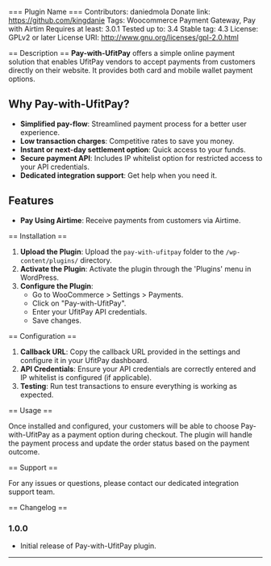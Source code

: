 === Plugin Name ===
Contributors:  daniedmola
Donate link: https://github.com/kingdanie
Tags: Woocommerce Payment Gateway, Pay with Airtim
Requires at least: 3.0.1
Tested up to: 3.4
Stable tag: 4.3
License: GPLv2 or later
License URI: http://www.gnu.org/licenses/gpl-2.0.html

== Description ==
**Pay-with-UfitPay** offers a simple online payment solution that enables UfitPay vendors to accept payments from customers directly on their website. It provides both card and mobile wallet payment options.



## Why Pay-with-UfitPay?

- **Simplified pay-flow**: Streamlined payment process for a better user experience.
- **Low transaction charges**: Competitive rates to save you money.
- **Instant or next-day settlement option**: Quick access to your funds.
- **Secure payment API**: Includes IP whitelist option for restricted access to your API credentials.
- **Dedicated integration support**: Get help when you need it.

## Features

- **Pay Using Airtime**: Receive payments from customers via Airtime.

== Installation ==

1. **Upload the Plugin**: Upload the `pay-with-ufitpay` folder to the `/wp-content/plugins/` directory.
2. **Activate the Plugin**: Activate the plugin through the 'Plugins' menu in WordPress.
3. **Configure the Plugin**:
   - Go to WooCommerce > Settings > Payments.
   - Click on "Pay-with-UfitPay".
   - Enter your UfitPay API credentials.
   - Save changes.

== Configuration ==

1. **Callback URL**: Copy the callback URL provided in the settings and configure it in your UfitPay dashboard.
2. **API Credentials**: Ensure your API credentials are correctly entered and IP whitelist is configured (if applicable).
3. **Testing**: Run test transactions to ensure everything is working as expected.

== Usage ==

Once installed and configured, your customers will be able to choose Pay-with-UfitPay as a payment option during checkout. The plugin will handle the payment process and update the order status based on the payment outcome.

== Support ==

For any issues or questions, please contact our dedicated integration support team.

== Changelog ==

### 1.0.0
- Initial release of Pay-with-UfitPay plugin.

---
